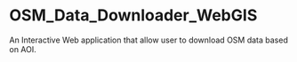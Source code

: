 # OSM_Data_Downloader_WebGIS
An Interactive Web application that allow user to download OSM data based on AOI.
